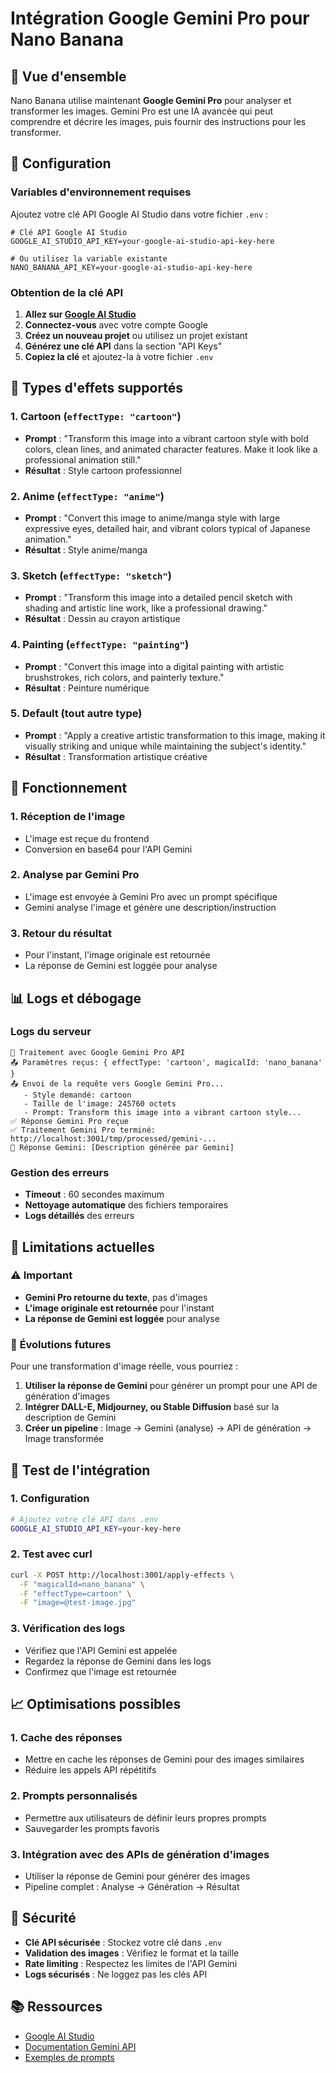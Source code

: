 # Intégration Google Gemini Pro pour Nano Banana

## 🚀 **Vue d'ensemble**

Nano Banana utilise maintenant **Google Gemini Pro** pour analyser et transformer les images. Gemini Pro est une IA avancée qui peut comprendre et décrire les images, puis fournir des instructions pour les transformer.

## 🔧 **Configuration**

### Variables d'environnement requises

Ajoutez votre clé API Google AI Studio dans votre fichier `.env` :

```env
# Clé API Google AI Studio
GOOGLE_AI_STUDIO_API_KEY=your-google-ai-studio-api-key-here

# Ou utilisez la variable existante
NANO_BANANA_API_KEY=your-google-ai-studio-api-key-here
```

### Obtention de la clé API

1. **Allez sur [Google AI Studio](https://aistudio.google.com/)**
2. **Connectez-vous** avec votre compte Google
3. **Créez un nouveau projet** ou utilisez un projet existant
4. **Générez une clé API** dans la section "API Keys"
5. **Copiez la clé** et ajoutez-la à votre fichier `.env`

## 🎨 **Types d'effets supportés**

### 1. **Cartoon** (`effectType: "cartoon"`)
- **Prompt** : "Transform this image into a vibrant cartoon style with bold colors, clean lines, and animated character features. Make it look like a professional animation still."
- **Résultat** : Style cartoon professionnel

### 2. **Anime** (`effectType: "anime"`)
- **Prompt** : "Convert this image to anime/manga style with large expressive eyes, detailed hair, and vibrant colors typical of Japanese animation."
- **Résultat** : Style anime/manga

### 3. **Sketch** (`effectType: "sketch"`)
- **Prompt** : "Transform this image into a detailed pencil sketch with shading and artistic line work, like a professional drawing."
- **Résultat** : Dessin au crayon artistique

### 4. **Painting** (`effectType: "painting"`)
- **Prompt** : "Convert this image into a digital painting with artistic brushstrokes, rich colors, and painterly texture."
- **Résultat** : Peinture numérique

### 5. **Default** (tout autre type)
- **Prompt** : "Apply a creative artistic transformation to this image, making it visually striking and unique while maintaining the subject's identity."
- **Résultat** : Transformation artistique créative

## 🔄 **Fonctionnement**

### 1. **Réception de l'image**
- L'image est reçue du frontend
- Conversion en base64 pour l'API Gemini

### 2. **Analyse par Gemini Pro**
- L'image est envoyée à Gemini Pro avec un prompt spécifique
- Gemini analyse l'image et génère une description/instruction

### 3. **Retour du résultat**
- Pour l'instant, l'image originale est retournée
- La réponse de Gemini est loggée pour analyse

## 📊 **Logs et débogage**

### Logs du serveur
```
🍌 Traitement avec Google Gemini Pro API
📤 Paramètres reçus: { effectType: 'cartoon', magicalId: 'nano_banana' }
📤 Envoi de la requête vers Google Gemini Pro...
   - Style demandé: cartoon
   - Taille de l'image: 245760 octets
   - Prompt: Transform this image into a vibrant cartoon style...
✅ Réponse Gemini Pro reçue
✅ Traitement Gemini Pro terminé: http://localhost:3001/tmp/processed/gemini-...
📝 Réponse Gemini: [Description générée par Gemini]
```

### Gestion des erreurs
- **Timeout** : 60 secondes maximum
- **Nettoyage automatique** des fichiers temporaires
- **Logs détaillés** des erreurs

## 🚧 **Limitations actuelles**

### ⚠️ **Important**
- **Gemini Pro retourne du texte**, pas d'images
- **L'image originale est retournée** pour l'instant
- **La réponse de Gemini est loggée** pour analyse

### 🔮 **Évolutions futures**
Pour une transformation d'image réelle, vous pourriez :
1. **Utiliser la réponse de Gemini** pour générer un prompt pour une API de génération d'images
2. **Intégrer DALL-E, Midjourney, ou Stable Diffusion** basé sur la description de Gemini
3. **Créer un pipeline** : Image → Gemini (analyse) → API de génération → Image transformée

## 🧪 **Test de l'intégration**

### 1. **Configuration**
```bash
# Ajoutez votre clé API dans .env
GOOGLE_AI_STUDIO_API_KEY=your-key-here
```

### 2. **Test avec curl**
```bash
curl -X POST http://localhost:3001/apply-effects \
  -F "magicalId=nano_banana" \
  -F "effectType=cartoon" \
  -F "image=@test-image.jpg"
```

### 3. **Vérification des logs**
- Vérifiez que l'API Gemini est appelée
- Regardez la réponse de Gemini dans les logs
- Confirmez que l'image est retournée

## 📈 **Optimisations possibles**

### 1. **Cache des réponses**
- Mettre en cache les réponses de Gemini pour des images similaires
- Réduire les appels API répétitifs

### 2. **Prompts personnalisés**
- Permettre aux utilisateurs de définir leurs propres prompts
- Sauvegarder les prompts favoris

### 3. **Intégration avec des APIs de génération d'images**
- Utiliser la réponse de Gemini pour générer des images
- Pipeline complet : Analyse → Génération → Résultat

## 🔐 **Sécurité**

- **Clé API sécurisée** : Stockez votre clé dans `.env`
- **Validation des images** : Vérifiez le format et la taille
- **Rate limiting** : Respectez les limites de l'API Gemini
- **Logs sécurisés** : Ne loggez pas les clés API

## 📚 **Ressources**

- [Google AI Studio](https://aistudio.google.com/)
- [Documentation Gemini API](https://ai.google.dev/docs)
- [Exemples de prompts](https://ai.google.dev/docs/prompt_best_practices)






